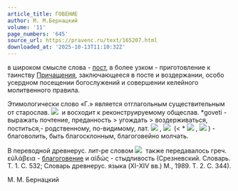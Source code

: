```yaml
---
article_title: ГОВЕНИЕ
author: М. М.Бернацкий
volume: '11'
page_numbers: '645'
source_url: https://pravenc.ru/text/165207.html
downloaded_at: '2025-10-13T11:10:32Z'
---
```


в широком смысле слова - [пост](https://pravenc.ru/text/пост.html), в более узком - приготовление к таинству [Причащения](https://pravenc.ru/text/Причащение.html), заключающееся в посте и воздержании, особо усердном посещении богослужений и совершении келейного молитвенного правила.

Этимологически слово «Г.» является отглагольным существительным от старослав. ![](https://pravenc.ru/char/26526/xe3xeexe2xfdxf2xe8/image.png)  и восходит к реконструируемому общеслав. \*goveti - выражать почтение, преданность > угождать > воздерживаться, поститься,- родственному, по-видимому, лат. ![](https://pravenc.ru/char/26150/faveox5cx5c/image.png) , ![](https://pravenc.ru/char/26150/favex5cx5cre/image.png)  (< \* ![](https://pravenc.ru/char/26150/foveox5cx5c/image.png) , ![](https://pravenc.ru/char/26150/fovex5cx5cre/image.png) ) - благоволить, быть благосклонным, благоговейно молчать.

В переводной древнерус. лит-ре словом ![](https://pravenc.ru/char/26526/xe3xeexe2xfdxedxddxe5/image.png)  также передавалось греч. εὐλάβεια - [благоговение](https://pravenc.ru/text/благоговение.html) и αἰδώς - стыдливость (Срезневский. Словарь. Т. 1. С. 532; Словарь древнерус. языка (XI-XIV вв.) М., 1989. Т. 2. С. 344).

М. М.  Бернацкий
